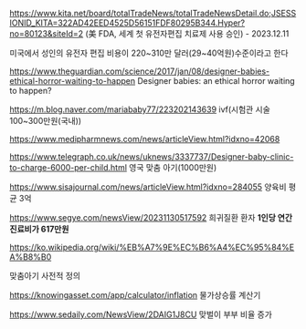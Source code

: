 https://www.kita.net/board/totalTradeNews/totalTradeNewsDetail.do;JSESSIONID_KITA=322AD42EED4525D56151FDF80295B344.Hyper?no=80123&siteId=2
(美 FDA, 세계 첫 유전자편집 치료제 사용 승인) - 2023.12.11

미국에서 성인의 유전자 편집 비용이 220~310만 달러(29~40억원)수준이라고 한다

https://www.theguardian.com/science/2017/jan/08/designer-babies-ethical-horror-waiting-to-happen
Designer babies: an ethical horror waiting to happen?


https://m.blog.naver.com/mariababy77/223202143639
ivf(시험관 시술 100~300만원(국내))

https://www.medipharmnews.com/news/articleView.html?idxno=42068

https://www.telegraph.co.uk/news/uknews/3337737/Designer-baby-clinic-to-charge-6000-per-child.html
영국 맞춤 아기(1000만원)


https://www.sisajournal.com/news/articleView.html?idxno=284055
양육비 평균 3억


https://www.segye.com/newsView/20231130517592
희귀질환 환자 **1인당 연간 진료비가 617만원**

https://ko.wikipedia.org/wiki/%EB%A7%9E%EC%B6%A4%EC%95%84%EA%B8%B0

맞춤아기 사전적 정의


https://knowingasset.com/app/calculator/inflation
물가상승률 계산기

https://www.sedaily.com/NewsView/2DAIG1J8CU
맞벌이 부부 비율 증가